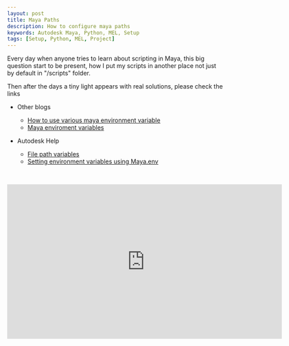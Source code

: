 ```yaml
---
layout: post
title: Maya Paths
description: How to configure maya paths
keywords: Autodesk Maya, Python, MEL, Setup
tags: [Setup, Python, MEL, Project]
---
```


Every day when anyone tries to learn about scripting in Maya, this big question start to be present, how I put my scripts in another place not just by default in "/scripts" folder. 

Then after the days a tiny light appears with real solutions, please check the links



-  Other blogs
   -  [How to use various maya environment variable](http://www.worldofmaya.com/t_envvars.html)
   -  [Maya enviroment variables](https://github.com/mottosso/Maya-Environment-Variables)

-  Autodesk Help

   -  [File path variables](https://knowledge.autodesk.com/support/maya/learn-explore/caas/CloudHelp/cloudhelp/2016/ENU/Maya/files/GUID-228CCA33-4AFE-4380-8C3D-18D23F7EAC72-htm.html)
   -  [Setting environment variables using Maya.env](https://knowledge.autodesk.com/support/maya/learn-explore/caas/CloudHelp/cloudhelp/2016/ENU/Maya/files/GUID-8EFB1AC1-ED7D-4099-9EEE-624097872C04-htm.html)

   ​



<iframe src="https://player.vimeo.com/video/81537591?byline=0&portrait=0" width="640" height="360" frameborder="0" webkitallowfullscreen mozallowfullscreen allowfullscreen></iframe>
